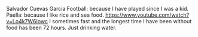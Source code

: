 Salvador Cuevas Garcia
Football: because I have played since I was a kid.
Paella: because I like rice and sea food.
https://www.youtube.com/watch?v=Lo4k7W6Iowc
I sometimes fast and the longest time I have been without food has been 72 hours. Just drinking water.
